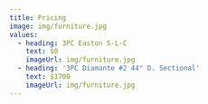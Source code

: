 ```yaml
---
title: Pricing
image: img/furniture.jpg
values:
  - heading: 3PC Easton S-L-C
    text: $0
    imageUrl: img/furniture.jpg
  - heading: '3PC Diamante #2 44" D. Sectional'
    text: $1700
    imageUrl: img/furniture.jpg
---
```

